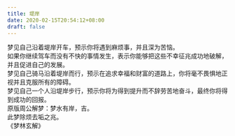 ```yaml
---
title: 堤岸
date: 2020-02-15T20:54:12+08:00
draft: false
---
```


梦见自己沿着堤岸开车，预示你将遇到麻烦事，并且深为苦恼。<br>
如果你继续驾车而没有不快的事情发生，表示你能够把这些不幸征兆成功地破解，并且促进自己的发展。<br>
梦见自己骑马沿着堤岸而行，预示在追求幸福和财富的道路上，你将毫不畏惧地正视并且克服所有的障碍。<br>
梦见自己一个人沿堤岸步行，预示你将为得到提升而不辞劳苦地奋斗，最终你将得到成功的回报。<br>
原版周公解梦：梦水有岸，吉。<br>
此梦除烦去垢之兆。<br>
《梦林玄解》
